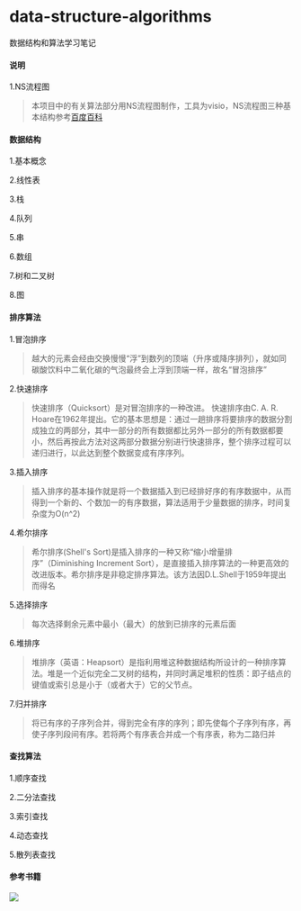 # data-structure-algorithms
数据结构和算法学习笔记  

#### 说明

1.NS流程图  
>本项目中的有关算法部分用NS流程图制作，工具为visio，NS流程图三种基本结构参考[百度百科](https://baike.baidu.com/item/ns%E6%B5%81%E7%A8%8B%E5%9B%BE)

#### 数据结构

1.基本概念  

>

2.线性表 

>

3.栈  

>

4.队列 

>

5.串 

>

6.数组 

>

7.树和二叉树  

>

8.图 

>

#### 排序算法

1.冒泡排序 

>越大的元素会经由交换慢慢“浮”到数列的顶端（升序或降序排列），就如同碳酸饮料中二氧化碳的气泡最终会上浮到顶端一样，故名“冒泡排序”

2.快速排序  

>快速排序（Quicksort）是对冒泡排序的一种改进。
快速排序由C. A. R. Hoare在1962年提出。它的基本思想是：通过一趟排序将要排序的数据分割成独立的两部分，其中一部分的所有数据都比另外一部分的所有数据都要小，然后再按此方法对这两部分数据分别进行快速排序，整个排序过程可以递归进行，以此达到整个数据变成有序序列。

3.插入排序  

>插入排序的基本操作就是将一个数据插入到已经排好序的有序数据中，从而得到一个新的、个数加一的有序数据，算法适用于少量数据的排序，时间复杂度为O(n^2)  

4.希尔排序  

>希尔排序(Shell's Sort)是插入排序的一种又称“缩小增量排序”（Diminishing Increment Sort），是直接插入排序算法的一种更高效的改进版本。希尔排序是非稳定排序算法。该方法因D.L.Shell于1959年提出而得名  


5.选择排序  
>每次选择剩余元素中最小（最大）的放到已排序的元素后面  

6.堆排序 

>堆排序（英语：Heapsort）是指利用堆这种数据结构所设计的一种排序算法。堆是一个近似完全二叉树的结构，并同时满足堆积的性质：即子结点的键值或索引总是小于（或者大于）它的父节点。

7.归并排序  

>将已有序的子序列合并，得到完全有序的序列；即先使每个子序列有序，再使子序列段间有序。若将两个有序表合并成一个有序表，称为二路归并  

#### 查找算法

1.顺序查找  

>

2.二分法查找  

>

3.索引查找  

>

4.动态查找  

>

5.散列表查找  

>


#### 参考书籍
![](http://img13.360buyimg.com/n1/jfs/t1/10393/32/6479/78736/5c211e35Ee9bc67f9/33e9042545d4f816.jpg)